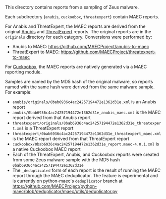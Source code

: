 This directory contains reports from a sampling of Zeus malware.

Each subdirectory (`anubis`, `cuckoobox`, `threatexpert`) contain MAEC reports. 
 
For Anabis and ThreatExpert, the MAEC reports are derived from the original [Anubis](https://anubis.iseclab.org/) and [ThreatExpert](http://threatexpert.com/) reports. The original reports are in the `originals` directory for each category. Conversions were performed by:

* Anubis to MAEC: https://github.com/MAECProject/anubis-to-maec
* ThreatExpert to MAEC: https://github.com/MAECProject/threatexpert-to-maec

For [Cuckoobox](https://cuckoosandbox.org), the MAEC reports are natively generated via a MAEC reporting module.   

Samples are named by the MD5 hash of the original malware, so reports named with the same hash were derived from the same malware sample. For example:

* `anubis/originals/0bab6936c4ac24257194472e1362d31e.xml` is an Anubis report
* `anubis/0bab6936c4ac24257194472e1362d31e_anubis_maec.xml` is the MAEC report derived from that Anubis report
* `threatexpert/originals/0bab6936c4ac24257194472e1362d31e_threatexpert.xml` is a ThreatExpert report
* `threatexpert/0bab6936c4ac24257194472e1362d31e_threatexpert_maec.xml` is the MAEC report derived from that ThreatExpert report
* `cuckoobox/0bab6936c4ac24257194472e1362d31e_report.maec-4.0.1.xml` is a native Cuckoobox MAEC report
* Each of the ThreatExpert, Anubis, and Cuckoobox reports were created from some Zeus malware sample with the MD5 hash `0bab6936c4ac24257194472e1362d31e`
* The `_deduplicated` form of each report is the result of running the MAEC report through the MAEC deduplicator. The feature is experimental and is currently on python-maec's `deduplicator` branch at https://github.com/MAECProject/python-maec/blob/deduplicator/maec/utils/deduplicator.py
